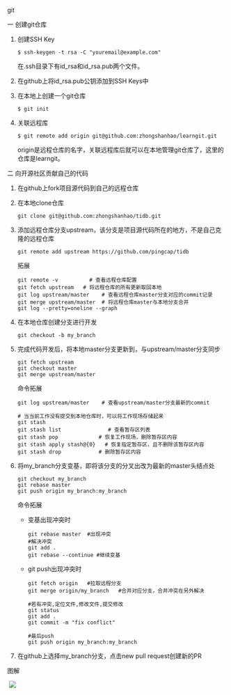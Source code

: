 git

一 创建git仓库

1. 创建SSH Key

   ```
   $ ssh-keygen -t rsa -C "youremail@example.com"
   ```

   在.ssh目录下有id_rsa和id_rsa.pub两个文件。

2. 在github上将id_rsa.pub公钥添加到SSH Keys中

3. 在本地上创建一个git仓库

   ```
   $ git init
   ```

4. 关联远程库

   ```
   $ git remote add origin git@github.com:zhongshanhao/learngit.git
   ```

   origin是远程仓库的名字，关联远程库后就可以在本地管理git仓库了，这里的仓库是learngit。
   
   

二 向开源社区贡献自己的代码

1. 在github上fork项目源代码到自己的远程仓库

2. 在本地clone仓库

   ```
   git clone git@github.com:zhongshanhao/tidb.git
   ```

3. 添加远程仓库分支upstream，该分支是项目源代码所在的地方，不是自己克隆的远程仓库

   ```
   git remote add upstream https://github.com/pingcap/tidb
   ```

   拓展

   ```
   git remote -v          # 查看远程仓库配置
   git fetch upstream   # 将远程仓库的所有更新取回本地
   git log upstream/master    # 查看远程仓库master分支对应的commit记录
   git merge upstream/master  # 将远程仓库master与本地分支合并
   git log --pretty=oneline --graph 
   ```

4. 在本地仓库创建分支进行开发

   ```
   git checkout -b my_branch
   ```

5. 完成代码开发后，将本地master分支更新到，与upstream/master分支同步

   ```
   git fetch upstream
   git checkout master
   git merge upstream/master
   ```

   命令拓展

   ```
   git log upstream/master    # 查看upstream/master分支最新的commit
   
   # 当当前工作没有提交到本地仓库时，可以将工作现场存储起来
   git stash
   git stash list 				# 查看暂存区列表
   git stash pop			 # 恢复工作现场，删除暂存区内容
   git stash apply stash@{0}   # 恢复指定暂存区，且不删除该暂存区内容
   git stash drop 			 # 删除暂存区内容
   ```

6. 将my_branch分支变基，即将该分支的分叉出改为最新的master头结点处

   ```
   git checkout my_branch
   git rebase master
   git push origin my_branch:my_branch
   ```

   命令拓展

   * 变基出现冲突时

     ```
     git rebase master  #出现冲突
     #解决冲突
     git add .
     git rebase --continue #继续变基
     ```

   * git push出现冲突时

     ```
     git fetch origin   #拉取远程分支
     git merge origin/my_branch   #合并对应分支，合并冲突在另外解决
     
     #若有冲突,定位文件,修改文件,提交修改
     git status  
     git add .
     git commit -m "fix conflict"
     
     #最后push
     git push origin my_branch:my_branch
     ```

7. 在github上选择my_branch分支，点击new pull request创建新的PR



图解

<img src="http://kmknkk.oss-cn-beijing.aliyuncs.com/image/git.jpg" alt="">



<img src="https://img-blog.csdnimg.cn/20190311173112758.jpg?x-oss-process=image/watermark,type_ZmFuZ3poZW5naGVpdGk,shadow_10,text_aHR0cHM6Ly9ibG9nLmNzZG4ubmV0L0ppb2hvX2NoZW4=,size_16,color_FFFFFF,t_70">